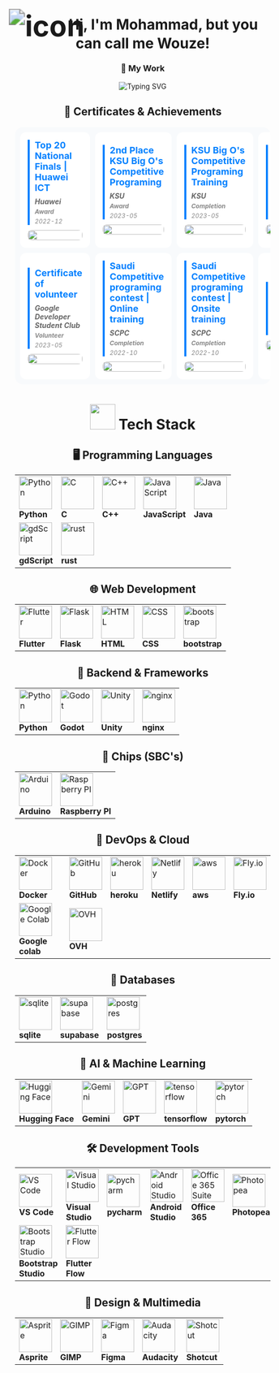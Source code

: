 </div>
<h1 style="text-align:center; vertical-align:middle ">
  <img src="https://github.com/user-attachments/assets/e56788b3-f978-4e37-ade1-fb60d37cdd31" 
       alt="icon" 
       style="vertical-align:middle; transform:scale(2);">
  Hi, I'm Mohammad, but you can call me Wouze!
</h1>

<h3 align="center">🚀 My Work</h3>


<p align="center">
  <img src="https://readme-typing-svg.herokuapp.com?font=Fira+Code&duration=1500&pause=750&color=0080ff&center=true&vCenter=true&width=900&lines=🎮+Freelancer;💻+Enthusiastic+Developer;🤫+Currently+Writing+Code" alt="Typing SVG" />
</p>





## <div align="center">📜 Certificates & Achievements</div>

<div align="center">
<table style="border-collapse: separate; border-spacing: 10px; background: #f8fafc; border-radius: 16px; width: 100%;">
  <tbody>
    <tr>
      <td style="width: 20%; padding: 15px; background: white; border-radius: 12px;">
        <div style="border-left: 4px solid #0080ff; padding-left: 10px; margin-bottom: 10px;">
          <h4 style="color: #0080ff; margin: 0 0 8px 0; font-size: 18px;">Top 20 National Finals | Huawei ICT</h4>
          <h5 style="color: #666; margin: 4px 0; font-size: 14px;">Huawei</h5>
          <h5 style="color: #888; margin: 4px 0; font-size: 12px;">Award</h5>
          <h6 style="color: #888; margin: 4px 0; font-size: 12px;">2022-12</h6>
        </div>
        <a>
          <img src="https://github.com/user-attachments/assets/66459fd8-37ff-45b3-873e-8db904057b13" 
               alt="" 
               style="width: 100%; border-radius: 8px;">
        </a>
      </td>
        <td style="width: 20%; padding: 15px; background: white; border-radius: 12px;">
        <div style="border-left: 4px solid #0080ff; padding-left: 10px; margin-bottom: 10px;">
          <h4 style="color: #0080ff; margin: 0 0 8px 0; font-size: 18px;">2nd Place KSU Big O's Competitive Programing</h4>
          <h5 style="color: #666; margin: 4px 0; font-size: 14px;">KSU</h5>
          <h5 style="color: #888; margin: 4px 0; font-size: 12px;">Award</h5>
          <h6 style="color: #888; margin: 4px 0; font-size: 12px;">2023-05</h6>
        </div>
        <a>
          <img src="https://github.com/user-attachments/assets/3dc12ddb-376c-452d-985b-7bd6841db9a2" 
               alt="" 
               style="width: 100%; border-radius: 8px;">
        </a>
      </td> 
        <td style="width: 20%; padding: 15px; background: white; border-radius: 12px;">
        <div style="border-left: 4px solid #0080ff; padding-left: 10px; margin-bottom: 10px;">
          <h4 style="color: #0080ff; margin: 0 0 8px 0; font-size: 18px;">KSU Big O's Competitive Programing Training</h4>
          <h5 style="color: #666; margin: 4px 0; font-size: 14px;">KSU</h5>
          <h5 style="color: #888; margin: 4px 0; font-size: 12px;">Completion</h5>
          <h6 style="color: #888; margin: 4px 0; font-size: 12px;">2023-05</h6>
        </div>
        <a>
          <img src="https://github.com/user-attachments/assets/4d30eeb9-262b-4517-8565-68f38fe66ae8" 
               alt="" 
               style="width: 100%; border-radius: 8px;">
        </a>
      </td> 
            </td>
        <td style="width: 20%; padding: 15px; background: white; border-radius: 12px;">
        <div style="border-left: 4px solid #0080ff; padding-left: 10px; margin-bottom: 10px;">
          <h4 style="color: #0080ff; margin: 0 0 8px 0; font-size: 18px;"> Technical Support Fundamentals | Google</h4>
          <h5 style="color: #666; margin: 4px 0; font-size: 14px;">Coursera</h5>
          <h5 style="color: #888; margin: 4px 0; font-size: 12px;">Completion</h5>
          <h6 style="color: #888; margin: 4px 0; font-size: 12px;">2022-04</h6>
        </div>
        <a>
          <img src="https://github.com/user-attachments/assets/f7cb34be-2cf8-4f77-991d-41a95a87f448" 
               alt="" 
               style="width: 100%; border-radius: 8px;">
        </a>
      </td> 
            </td>
        <td style="width: 20%; padding: 15px; background: white; border-radius: 12px;">
        <div style="border-left: 4px solid #0080ff; padding-left: 10px; margin-bottom: 10px;">
          <h4 style="color: #0080ff; margin: 0 0 8px 0; font-size: 18px;">2nd Place OpenData Hackathon</h4>
          <h5 style="color: #666; margin: 4px 0; font-size: 14px;">OpenData</h5>
          <h5 style="color: #888; margin: 4px 0; font-size: 12px;">Hackathon</h5>
          <h6 style="color: #888; margin: 4px 0; font-size: 12px;">2023-03</h6>
        </div>
        <a>
          <img src="https://github.com/user-attachments/assets/66c82240-9611-4499-813a-ea963640d7e2" 
               alt="" 
               style="width: 100%; border-radius: 8px;">
        </a>
      </td> 
            </td>
        <td style="width: 20%; padding: 15px; background: white; border-radius: 12px;">
        <div style="border-left: 4px solid #0080ff; padding-left: 10px; margin-bottom: 10px;">
          <h4 style="color: #0080ff; margin: 0 0 8px 0; font-size: 18px;">KSU Hackathon</h4>
          <h5 style="color: #666; margin: 4px 0; font-size: 14px;">KSU</h5>
          <h5 style="color: #888; margin: 4px 0; font-size: 12px;">Hackathon</h5>
          <h6 style="color: #888; margin: 4px 0; font-size: 12px;">2023-05</h6>
        </div>
        <a>
          <img src="https://github.com/user-attachments/assets/8a3fcb29-55ba-425b-b4ad-baa5cade60b9" 
               alt="" 
               style="width: 100%; border-radius: 8px;">
        </a>
      </td> 
            </td>
        <td style="width: 20%; padding: 15px; background: white; border-radius: 12px;">
        <div style="border-left: 4px solid #0080ff; padding-left: 10px; margin-bottom: 10px;">
          <h4 style="color: #0080ff; margin: 0 0 8px 0; font-size: 18px;">Certificate of participation</h4>
          <h5 style="color: #666; margin: 4px 0; font-size: 14px;">Google Developer Student Club</h5>
          <h5 style="color: #888; margin: 4px 0; font-size: 12px;">Participation</h5>
          <h6 style="color: #888; margin: 4px 0; font-size: 12px;">2022-10</h6>
        </div>
        <a>
          <img src="https://github.com/user-attachments/assets/8339f328-9c8f-4ffd-acd2-c1c438a4a742" 
               alt="" 
               style="width: 100%; border-radius: 8px;">
        </a>
      </td> 
    </tr>
    <tr>
            </td>
        <td style="width: 20%; padding: 15px; background: white; border-radius: 12px;">
        <div style="border-left: 4px solid #0080ff; padding-left: 10px; margin-bottom: 10px;">
          <h4 style="color: #0080ff; margin: 0 0 8px 0; font-size: 18px;">Certificate of volunteer</h4>
          <h5 style="color: #666; margin: 4px 0; font-size: 14px;">Google Developer Student Club</h5>
          <h5 style="color: #888; margin: 4px 0; font-size: 12px;">Volunteer</h5>
          <h6 style="color: #888; margin: 4px 0; font-size: 12px;">2023-05</h6>
        </div>
        <a>
          <img src="https://github.com/user-attachments/assets/7a9439aa-161c-4ecb-b105-4799722615b7" 
               alt="" 
               style="width: 100%; border-radius: 8px;">
        </a>
      </td> 
        <td style="width: 20%; padding: 15px; background: white; border-radius: 12px;">
        <div style="border-left: 4px solid #0080ff; padding-left: 10px; margin-bottom: 10px;">
          <h4 style="color: #0080ff; margin: 0 0 8px 0; font-size: 18px;">Saudi Competitive programing contest | Online training</h4>
          <h5 style="color: #666; margin: 4px 0; font-size: 14px;">SCPC</h5>
          <h5 style="color: #888; margin: 4px 0; font-size: 12px;">Completion</h5>
          <h6 style="color: #888; margin: 4px 0; font-size: 12px;">2022-10</h6>
        </div>
        <a>
          <img src="https://github.com/user-attachments/assets/f30c8cdd-fb2e-4bea-b181-d0076d3104c8" 
               alt="" 
               style="width: 100%; border-radius: 8px;">
        </a>
      </td> 
        <td style="width: 20%; padding: 15px; background: white; border-radius: 12px;">
        <div style="border-left: 4px solid #0080ff; padding-left: 10px; margin-bottom: 10px;">
          <h4 style="color: #0080ff; margin: 0 0 8px 0; font-size: 18px;">Saudi Competitive programing contest | Onsite training</h4>
          <h5 style="color: #666; margin: 4px 0; font-size: 14px;">SCPC</h5>
          <h5 style="color: #888; margin: 4px 0; font-size: 12px;">Completion</h5>
          <h6 style="color: #888; margin: 4px 0; font-size: 12px;">2022-10</h6>
        </div>
        <a>
          <img src="https://github.com/user-attachments/assets/e6bca845-3fb8-41cc-ae70-d616c62a9158" 
               alt="" 
               style="width: 100%; border-radius: 8px;">
        </a>
      </td> 
        <td style="width: 20%; padding: 15px; background: white; border-radius: 12px;">
        <div style="border-left: 4px solid #0080ff; padding-left: 10px; margin-bottom: 10px;">
          <h4 style="color: #0080ff; margin: 0 0 8px 0; font-size: 18px;">مفاتيح سوق العمل</h4>
          <h5 style="color: #666; margin: 4px 0; font-size: 14px;">KSU</h5>
          <h5 style="color: #888; margin: 4px 0; font-size: 12px;">Completion</h5>
          <h6 style="color: #888; margin: 4px 0; font-size: 12px;">2021-10</h6>
        </div>
        <a>
          <img src="https://github.com/user-attachments/assets/a377149e-7c89-48f3-bbdd-13fc205d9875" 
               alt="" 
               style="width: 100%; border-radius: 8px;">
        </a>
      </td> 
        <td style="width: 20%; padding: 15px; background: white; border-radius: 12px;">
        <div style="border-left: 4px solid #0080ff; padding-left: 10px; margin-bottom: 10px;">
          <h4 style="color: #0080ff; margin: 0 0 8px 0; font-size: 18px;">C++ Course</h4>
          <h5 style="color: #666; margin: 4px 0; font-size: 14px;">KSU</h5>
          <h5 style="color: #888; margin: 4px 0; font-size: 12px;">Completion</h5>
          <h6 style="color: #888; margin: 4px 0; font-size: 12px;">2022-02</h6>
        </div>
        <a>
          <img src="https://github.com/user-attachments/assets/b968cd1f-c23e-4248-a877-76ed36549653" 
               alt="" 
               style="width: 100%; border-radius: 8px;">
        </a>
      </td> 
        <td style="width: 20%; padding: 15px; background: white; border-radius: 12px;">
        <div style="border-left: 4px solid #0080ff; padding-left: 10px; margin-bottom: 10px;">
          <h4 style="color: #0080ff; margin: 0 0 8px 0; font-size: 18px;">C++ Course</h4>
          <h5 style="color: #666; margin: 4px 0; font-size: 14px;">KSU</h5>
          <h5 style="color: #888; margin: 4px 0; font-size: 12px;">Completion</h5>
          <h6 style="color: #888; margin: 4px 0; font-size: 12px;">2022-07</h6>
        </div>
        <a>
          <img src="https://github.com/user-attachments/assets/78f5ecc8-f0f6-4cd1-b34c-550767460bf6" 
               alt="" 
               style="width: 100%; border-radius: 8px;">
        </a>
      </td> 
    </tr>
  </tbody>
</table>
</div>






<h1 align="center"><img src="https://media2.giphy.com/media/QssGEmpkyEOhBCb7e1/giphy.gif?cid=ecf05e47a0n3gi1bfqntqmob8g9aid1oyj2wr3ds3mg700bl&rid=giphy.gif" width="50px" height="50px"> Tech Stack</h1>

## <div align="center">🖥️ Programming Languages</div>
<div align="center">
<table>
  <tbody>
    <tr>
      <td>
        <img src="https://techstack-generator.vercel.app/python-icon.svg" width="65" height="65" alt="Python"/><br><strong>Python</strong>
      </td>
      <td>
        <img src="https://i.postimg.cc/G2Sgknms/C-Programming-Language-svg.png" width="65" height="65" alt="C"/><br><strong>C</strong>
      </td>
      <td>
        <img src="https://techstack-generator.vercel.app/cpp-icon.svg" width="65" height="65" alt="C++"/><br><strong>C++</strong>
      </td>
      <td>
        <img src="https://techstack-generator.vercel.app/js-icon.svg" width="65" height="65" alt="JavaScript"/><br><strong>JavaScript</strong>
      </td>
      <td>
        <img src="https://techstack-generator.vercel.app/java-icon.svg" width="65" height="65" alt="Java"/><br><strong>Java</strong>
      </td>
    </tr>
    <tr>
      <td>
        <img src="https://skillicons.dev/icons?i=godot" width="65" height="65" alt="gdScript"/><br><strong>gdScript</strong>
      </td>
      <td>
        <img src="https://skillicons.dev/icons?i=rust" width="65" height="65" alt="rust"/><br><strong>rust</strong>
      </td>
    </tr>
  </tbody>
</table>
</div>

## <div align="center">🌐 Web Development</div>
<div align="center">
<table>
  <tbody>
    <tr>
      <td>
        <img src="https://skillicons.dev/icons?i=flutter" width="65" height="65" alt="Flutter"/><br><strong>Flutter</strong>
      </td>
      <td>
        <img src="https://skillicons.dev/icons?i=flask" width="65" height="65" alt="Flask"/><br><strong>Flask</strong>
      </td>
      <td>
        <img src="https://i.postimg.cc/Bv4z3Czt/download.jpg" width="65" height="65" alt="HTML"/><br><strong>HTML</strong>
      </td>
      <td>
        <img src="https://i.postimg.cc/bvgBwtXg/download.png" width="65" height="65" alt="CSS"/><br><strong>CSS</strong>
      </td>
      <td>
        <img src="https://skillicons.dev/icons?i=bootstrap" width="65" height="65" alt="bootstrap"/><br><strong>bootstrap</strong>
      </td>
    </tr>
  </tbody>
</table>
</div>

## <div align="center">🚀 Backend & Frameworks</div>
<div align="center">
<table>
  <tbody>
    <tr>
      <td>
        <img src="https://techstack-generator.vercel.app/python-icon.svg" width="65" height="65" alt="Python"/><br><strong>Python</strong>
      </td>
      <td>
        <img src="https://skillicons.dev/icons?i=godot" width="65" height="65" alt="Godot"/><br><strong>Godot</strong>
      </td>
      <td>
        <img src="https://skillicons.dev/icons?i=unity" width="65" height="65" alt="Unity"/><br><strong>Unity</strong>
      </td>
      <td>
        <img src="https://skillicons.dev/icons?i=nginx" width="65" height="65" alt="nginx"/><br><strong>nginx</strong>
      </td>
    </tr>
  </tbody>
</table>
</div>

## <div align="center">🤖 Chips (SBC's)</div>
<div align="center">
<table>
  <tbody>
    <tr>
      <td>
        <img src="https://i.postimg.cc/mDwBRDVW/images.png" width="65" height="65" alt="Arduino"/><br><strong>Arduino</strong>
      </td>
      <td>
        <img src="https://skillicons.dev/icons?i=raspberrypi" width="65" height="65" alt="Raspberry PI"/><br><strong>Raspberry PI</strong>
      </td>
    </tr>
  </tbody>
</table>
</div>

## <div align="center">🔧 DevOps & Cloud</div>
<div align="center">
<table>
  <tbody>
    <tr>
      <td>
        <img src="https://techstack-generator.vercel.app/docker-icon.svg" width="65" height="65" alt="Docker"/><br><strong>Docker</strong>
      </td>
      <td>
        <img src="https://techstack-generator.vercel.app/github-icon.svg" width="65" height="65" alt="GitHub"/><br><strong>GitHub</strong>
      </td>
      <td>
        <img src="https://skillicons.dev/icons?i=heroku" width="65" height="65" alt="heroku"/><br><strong>heroku</strong>
      </td>
      <td>
        <img src="https://skillicons.dev/icons?i=netlify" width="65" height="65" alt="Netlify"/><br><strong>Netlify</strong>
      </td>
      <td>
        <img src="https://skillicons.dev/icons?i=aws" width="65" height="65" alt="aws"/><br><strong>aws</strong>
      </td>
        <td>
        <img src="https://i.postimg.cc/2SPKqwMz/download.jpg" width="65" height="65" alt="Fly.io"/><br><strong>Fly.io</strong>
      </td>
    </tr>
    <tr>
        <td>
        <img src="https://i.postimg.cc/rFHhbj8S/download.png" width="65" height="65" alt="Google Colab"/><br><strong>Google colab</strong>
      </td>
        <td>
        <img src="https://i.postimg.cc/FzsWtndx/download.png" width="65" height="65" alt="OVH"/><br><strong>OVH</strong>
      </td>
    </tr>
  </tbody>
</table>
</div>

## <div align="center">💾 Databases</div>
<div align="center">
<table>
  <tbody>
    <tr>
      <td>
        <img src="https://skillicons.dev/icons?i=sqlite" width="65" height="65" alt="sqlite"/><br><strong>sqlite</strong>
      </td>
      <td>
        <img src="https://skillicons.dev/icons?i=supabase" width="65" height="65" alt="supabase"/><br><strong>supabase</strong>
      </td>
      <td>
        <img src="https://skillicons.dev/icons?i=postgres" width="65" height="65" alt="postgres"/><br><strong>postgres</strong>
      </td>
    </tr>
  </tbody>
</table>
</div>

## <div align="center">🤖 AI & Machine Learning</div>
<div align="center">
<table>
  <tbody>
    <tr>
      <td>
        <img src="https://i.postimg.cc/26BMT0Kf/download-8.png" width="65" height="65" alt="Hugging Face"/><br><strong>Hugging Face</strong>
      </td>
      <td>
  <img src="https://i.postimg.cc/NGCvxZzD/images.png" width="65" height="65" alt="Gemini"/><br><strong>Gemini</strong>
      </td>
      <td>
        <img src="https://i.postimg.cc/28hDwSBK/download-9.png" width="65" height="65" alt="GPT"/><br><strong>GPT</strong>
      </td>
      <td>
        <img src="https://skillicons.dev/icons?i=tensorflow" width="65" height="65" alt="tensorflow"/><br><strong>tensorflow</strong>
      </td>
      <td>
        <img src="https://skillicons.dev/icons?i=pytorch" width="65" height="65" alt="pytorch"/><br><strong>pytorch</strong>
      </td>
    </tr>
  </tbody>
</table>
</div>

## <div align="center">🛠️ Development Tools</div>
<div align="center">
<table>
  <tbody>
    <tr>
      <td>
        <img src="https://skillicons.dev/icons?i=vscode" width="65" height="65" alt="VS Code"/><br><strong>VS Code</strong>
      </td>
      <td>
        <img src="https://skillicons.dev/icons?i=visualstudio" width="65" height="65" alt="Visual Studio"/><br><strong>Visual Studio</strong>
      </td>
      <td>
        <img src="https://skillicons.dev/icons?i=pycharm" width="65" height="65" alt="pycharm"/><br><strong>pycharm</strong>
      </td>  
      <td>
        <img src="https://skillicons.dev/icons?i=androidstudio" width="65" height="65" alt="Android Studio"/><br><strong>Android Studio</strong>
      </td>
      <td>
        <img src="https://github.com/user-attachments/assets/88c7b63a-759a-48fb-8828-d291e7bdedd6" width="65" height="65" alt="Office 365 Suite"/><br><strong>Office 365</strong>
      </td>
      <td>
        <img src="https://i.postimg.cc/cHD731CQ/download.png" width="65" height="65" alt="Photopea"/><br><strong>Photopea</strong>
      </td>
    </tr>
    <tr>
      <td>
        <img src="https://i.postimg.cc/jdqCWVJh/download.jpg" width="65" height="65" alt="Bootstrap Studio"/><br><strong>Bootstrap Studio</strong>
      </td>
      <td>
        <img src="https://i.postimg.cc/W3P1Txvg/download.png" width="65" height="65" alt="Flutter Flow"/><br><strong>Flutter Flow</strong>
      </td>
    </tr>
  </tbody>
</table>
  
## <div align="center">🎨 Design & Multimedia</div>
<div align="center">
<table>
  <tbody>
    <tr>
      <td>
        <img src="https://i.postimg.cc/ydVCfKKQ/download.jpg" width="65" height="65" alt="Asprite"/><br><strong>Asprite</strong>
      </td>
      <td>
        <img src="https://i.postimg.cc/JhwkGqB2/download-5.jpg" width="65" height="65" alt="GIMP"/><br><strong>GIMP</strong>
      </td>
      <td>
        <img src="https://skillicons.dev/icons?i=figma" width="65" height="65" alt="Figma"/><br><strong>Figma</strong>
      </td>
      <td>
        <img src="https://i.postimg.cc/fRQzdgBm/download-7.jpg" width="65" height="65" alt="Audacity"/><br><strong>Audacity</strong>
      </td>
      <td>
        <img src="https://i.postimg.cc/5tWVCvRM/images.jpg" width="65" height="65" alt="Shotcut"/><br><strong>Shotcut</strong>
      </td>
    </tr>
  </tbody>
</table>
</div>

<div align="center">

